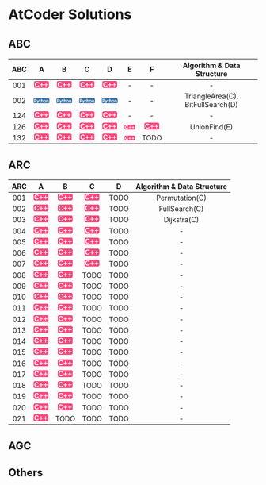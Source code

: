 [cpp]: /images/cpp.png
[py]: /images/python.png

# AtCoder Solutions

## ABC

| ABC | A | B | C | D | E | F | Algorithm & Data Structure |
|:---:|:---:|:---:|:---:|:---:|:---:|:---:|:---:|
| 001 | [![cpp]](/ABC/001/a.cpp) | [![cpp]](/ABC/001/b.cpp) | [![cpp]](/ABC/001/c.cpp) | [![cpp]](/ABC/001/d.cpp) | - | - | - |
| 002 | [![py]](/ABC/002/a.py) | [![py]](/ABC/002/b.py) | [![py]](/ABC/002/c.py) | [![py]](/ABC/002/d.py) | - | - | TriangleArea(C), BitFullSearch(D) |
| 124 | [![cpp]](/ABC/124/a.cpp) | [![cpp]](/ABC/124/b.cpp) | [![cpp]](/ABC/124/c.cpp) | [![cpp]](/ABC/124/d.cpp) | - | - | - |
| 126 | [![cpp]](/ABC/126/a.cpp) | [![cpp]](/ABC/126/b.cpp)| [![cpp]](/ABC/126/c.cpp)| [![cpp]](/ABC/126/d.cpp)| [![cpp]](/ABC/126/e.cpp) | [![cpp]](/ABC/126/f.cpp) | UnionFind(E) |
| 132 | [![cpp]](/ABC/132/a.cpp) | [![cpp]](/ABC/132/b.cpp)| [![cpp]](/ABC/132/c.cpp)| [![cpp]](/ABC/132/d.cpp)| [![cpp]](/ABC/132/e.cpp) | TODO | - |

## ARC

| ARC | A | B | C | D | Algorithm & Data Structure |
|:---:|:---:|:---:|:---:|:---:|:---:|
| 001 | [![cpp]](/ARC/001/a.cpp) | [![cpp]](/ARC/001/b.cpp) | [![cpp]](/ARC/001/c.cpp) | TODO | Permutation(C) |
| 002 | [![cpp]](/ARC/002/a.cpp) | [![cpp]](/ARC/002/b.cpp) | [![cpp]](/ARC/002/c.cpp) | TODO | FullSearch(C) |
| 003 | [![cpp]](/ARC/003/a.cpp) | [![cpp]](/ARC/003/b.cpp) | [![cpp]](/ARC/003/c.cpp) | TODO | Dijkstra(C) |
| 004 | [![cpp]](/ARC/004/a.cpp) | [![cpp]](/ARC/004/b.cpp) | [![cpp]](/ARC/004/c.cpp) | TODO | - |
| 005 | [![cpp]](/ARC/005/a.cpp) | [![cpp]](/ARC/005/b.cpp) | [![cpp]](/ARC/005/c.cpp) | TODO | - |
| 006 | [![cpp]](/ARC/006/a.cpp) | [![cpp]](/ARC/006/b.cpp) | [![cpp]](/ARC/006/c.cpp) | TODO | - |
| 007 | [![cpp]](/ARC/007/a.cpp) | [![cpp]](/ARC/007/b.cpp) | [![cpp]](/ARC/007/c.cpp) | TODO | - |
| 008 | [![cpp]](/ARC/008/a.cpp) | [![cpp]](/ARC/008/b.cpp) | TODO | TODO | - |
| 009 | [![cpp]](/ARC/009/a.cpp) | [![cpp]](/ARC/009/b.cpp) | TODO | TODO | - |
| 010 | [![cpp]](/ARC/010/a.cpp) | [![cpp]](/ARC/010/b.cpp) | TODO | TODO | - |
| 011 | [![cpp]](/ARC/011/a.cpp) | [![cpp]](/ARC/011/b.cpp) | TODO | TODO | - |
| 012 | [![cpp]](/ARC/012/a.cpp) | [![cpp]](/ARC/012/b.cpp) | TODO | TODO | - |
| 013 | [![cpp]](/ARC/013/a.cpp) | [![cpp]](/ARC/013/b.cpp) | TODO | TODO | - |
| 014 | [![cpp]](/ARC/014/a.cpp) | [![cpp]](/ARC/014/b.cpp) | TODO | TODO | - |
| 015 | [![cpp]](/ARC/015/a.cpp) | [![cpp]](/ARC/015/b.cpp) | TODO | TODO | - |
| 016 | [![cpp]](/ARC/016/a.cpp) | [![cpp]](/ARC/016/b.cpp) | TODO | TODO | - |
| 017 | [![cpp]](/ARC/017/a.cpp) | [![cpp]](/ARC/017/b.cpp) | TODO | TODO | - |
| 018 | [![cpp]](/ARC/018/a.cpp) | [![cpp]](/ARC/018/b.cpp) | TODO | TODO | - |
| 019 | [![cpp]](/ARC/019/a.cpp) | [![cpp]](/ARC/019/b.cpp) | TODO | TODO | - |
| 020 | [![cpp]](/ARC/020/a.cpp) | [![cpp]](/ARC/020/b.cpp) | TODO | TODO | - |
| 021 | [![cpp]](/ARC/021/a.cpp) | TODO | TODO | TODO | - |

## AGC

## Others

